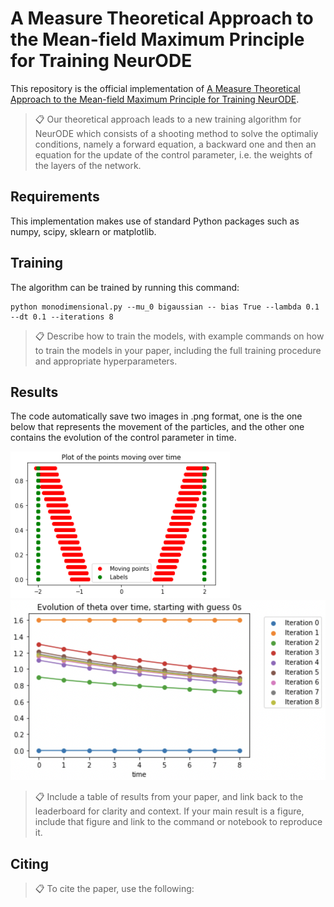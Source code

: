 # A Measure Theoretical Approach to the Mean-field Maximum Principle for Training NeurODE

This repository is the official implementation of [A Measure Theoretical Approach to the Mean-field Maximum Principle for Training NeurODE](https://arxiv.org/). 

>📋  Our theoretical approach leads to a new training algorithm for NeurODE which consists of a shooting method to solve the optimaliy conditions, namely a forward equation, a backward one and then an equation for the update of the control parameter, i.e. the weights of the layers of the network.

## Requirements

This implementation makes use of standard Python packages such as numpy, scipy, sklearn or matplotlib.

## Training

The algorithm can be trained by running this command:

```train
python monodimensional.py --mu_0 bigaussian -- bias True --lambda 0.1 --dt 0.1 --iterations 8
```

>📋  Describe how to train the models, with example commands on how to train the models in your paper, including the full training procedure and appropriate hyperparameters.

## Results

The code automatically save two images in .png format, one is the one below that represents the movement of the particles, and the other one contains the evolution of the control parameter in time.

![alt text](https://github.com/CristinaCipriani/Mean-fieldPMP-NeurODE-training/blob/main/bimodal_evolution.PNG?raw=true)
![alt text](https://github.com/CristinaCipriani/Mean-fieldPMP-NeurODE-training/blob/main/evolution_theta_from_zeros.PNG?raw=true)

>📋  Include a table of results from your paper, and link back to the leaderboard for clarity and context. If your main result is a figure, include that figure and link to the command or notebook to reproduce it. 


## Citing

>📋 To cite the paper, use the following:
